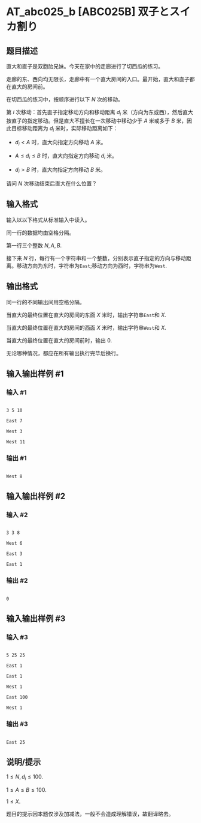 # AT_abc025_b [ABC025B] 双子とスイカ割り

## 题目描述

直大和直子是双胞胎兄妹。今天在家中的走廊进行了切西瓜的练习。

走廊的东、西向均无限长，走廊中有一个直大房间的入口。最开始，直大和直子都在直大的房间前。

在切西瓜的练习中，按顺序进行以下 $N$ 次的移动。

第 $i$ 次移动：首先直子指定移动方向和移动距离 $d_i$ 米（方向为东或西），然后直大按直子的指定移动。但是直大不擅长在一次移动中移动少于 $A$ 米或多于 $B$ 米，因此目标移动距离为 $d_i$ 米时，实际移动距离如下：
- $d_i<A$ 时，直大向指定方向移动 $A$ 米。
- $A\leqslant d_i\leqslant B$ 时，直大向指定方向移动 $d_i$ 米。
- $d_i>B$ 时，直大向指定方向移动 $B$ 米。

请问 $N$ 次移动结束后直大在什么位置？

## 输入格式

输入以以下格式从标准输入中读入。


同一行的数据均由空格分隔。

第一行三个整数 $N,A,B$.

接下来 $N$ 行，每行有一个字符串和一个整数，分别表示直子指定的方向与移动距离。移动方向为东时，字符串为```East```;移动方向为西时，字符串为```West```.

## 输出格式

同一行的不同输出间用空格分隔。

当直大的最终位置在直大的房间的东面 $X$ 米时，输出字符串```East```和 $X$.

当直大的最终位置在直大的房间的西面 $X$ 米时，输出字符串```West```和 $X$.

当直大的最终位置在直大的房间前时，输出 $0$.

无论哪种情况，都应在所有输出执行完毕后换行。

## 输入输出样例 #1

### 输入 #1

```
3 5 10
East 7
West 3
West 11
```

### 输出 #1

```
West 8
```

## 输入输出样例 #2

### 输入 #2

```
3 3 8
West 6
East 3
East 1
```

### 输出 #2

```
0
```

## 输入输出样例 #3

### 输入 #3

```
5 25 25
East 1
East 1
West 1
East 100
West 1
```

### 输出 #3

```
East 25
```

## 说明/提示

$1\leqslant N,d_i\leqslant 100$.

$1\leqslant A\leqslant B\leqslant 100$.

$1\leqslant X$.

题目的提示因本题仅涉及加减法，一般不会造成理解错误，故翻译略去。